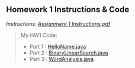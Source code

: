 ## Homework 1 Instructions & Code

*Instructions: [Assignment 1 Instructions.pdf](https://github.com/odnaiviv/CSC2720/blob/main/Homeworks/Assignment%201/Assignment%201%20Instructions.pdf)*

>My HW1 Code: 
>* Part 1 : [HelloName.java](https://github.com/odnaiviv/CSC2720/blob/main/Homeworks/Assignment%201/HelloName.java)
>* Part 2 : [BinaryLinearSearch.java](https://github.com/odnaiviv/CSC2720/blob/main/Homeworks/Assignment%201/BinaryLinearSearch.java)
>* Part 3 : [WordAnalysis.java](https://github.com/odnaiviv/CSC2720/blob/main/Homeworks/Assignment%201/WordAnalysis.java)
